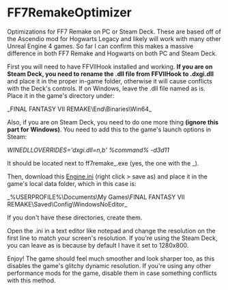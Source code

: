 # FF7RemakeOptimizer
Optimizations for FF7 Remake on PC or Steam Deck. These are based off of the Ascendio mod for Hogwarts Legacy and likely will work with many other Unreal Engine 4 games. So far I can confirm this makes a massive difference in both FF7 Remake and Hogwarts on both PC and Steam Deck.

First you will need to have FFVIIHook installed and working. **If you are on Steam Deck, you need to rename the .dll file from FFVIIHook to .dxgi.dll** and place it in the proper in-game folder, otherwise it will cause conflicts with the Deck's controls. If on Windows, leave the .dll file named as is.
Place it in the game's directory under:

_FINAL FANTASY VII REMAKE\End\Binaries\Win64\_

Also, if you are on Steam Deck, you need to do one more thing **(ignore this part for Windows)**. You need to add this to the game's launch options in Steam:

_WINEDLLOVERRIDES='dxgi.dll=n,b' %command% -d3d11_

It should be located next to ff7remake_.exe (yes, the one with the _).

Then, download this [Engine.ini](https://raw.githubusercontent.com/sevansup/FF7RemakeOptimizer/main/Engine.ini) (right click > save as) and place it in the game's local data folder, which in this case is:

_%USERPROFILE%\Documents\My Games\FINAL FANTASY VII REMAKE\Saved\Config\WindowsNoEditor\_

If you don't have these directories, create them.

Open the .ini in a text editor like notepad and change the resolution on the first line to match your screen's resolution. If you're using the Steam Deck, you can leave as is because by default I have it set to 1280x800.

Enjoy! The game should feel much smoother and look sharper too, as this disables the game's glitchy dynamic resolution. If you're using any other performance mods for the game, disable them in case something conflicts with this method.
